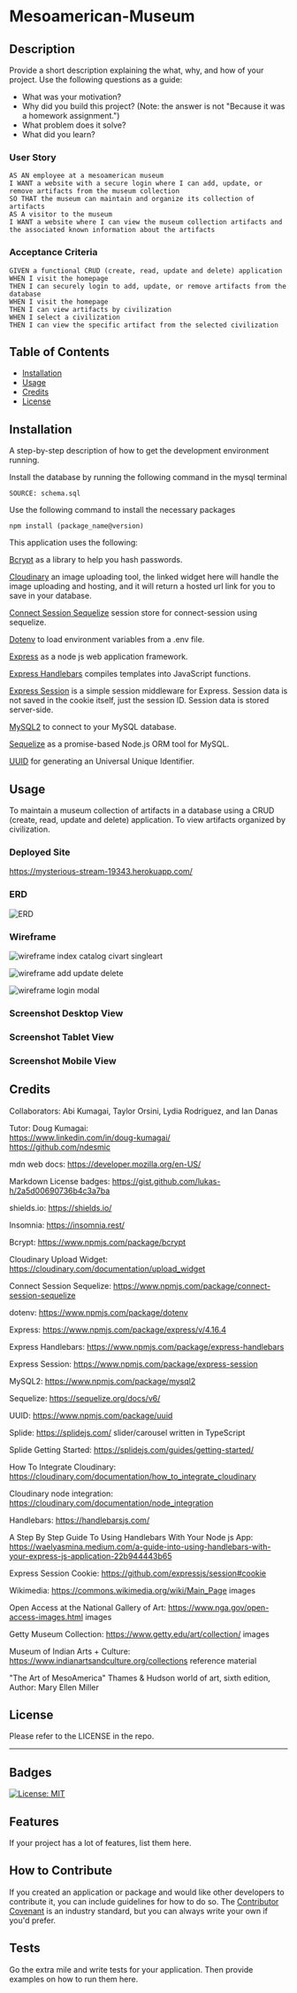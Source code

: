 # Mesoamerican-Museum

## Description

Provide a short description explaining the what, why, and how of your project. Use the following questions as a guide:

- What was your motivation?
- Why did you build this project? (Note: the answer is not "Because it was a homework assignment.")
- What problem does it solve?
- What did you learn?

### User Story

```
AS AN employee at a mesoamerican museum
I WANT a website with a secure login where I can add, update, or remove artifacts from the museum collection
SO THAT the museum can maintain and organize its collection of artifacts
AS A visitor to the museum
I WANT a website where I can view the museum collection artifacts and the associated known information about the artifacts
```

### Acceptance Criteria

```
GIVEN a functional CRUD (create, read, update and delete) application
WHEN I visit the homepage
THEN I can securely login to add, update, or remove artifacts from the database
WHEN I visit the homepage
THEN I can view artifacts by civilization
WHEN I select a civilization
THEN I can view the specific artifact from the selected civilization
```

## Table of Contents

- [Installation](#installation)
- [Usage](#usage)
- [Credits](#credits)
- [License](#license)

## Installation

A step-by-step description of how to get the development environment running.

Install the database by running the following command in the mysql terminal

```
SOURCE: schema.sql
```

Use the following command to install the necessary packages

```
npm install (package_name@version)
```

This application uses the following:

[Bcrypt](https://www.npmjs.com/package/bcrypt) as a library to help you hash passwords.

[Cloudinary](https://cloudinary.com/documentation/upload_widget) an image uploading tool, the linked widget here will handle the image uploading and hosting, and it will return a hosted url link for you to save in your database.

[Connect Session Sequelize](https://www.npmjs.com/package/connect-session-sequelize) session store for connect-session using sequelize.

[Dotenv](https://www.npmjs.com/package/dotenv) to load environment variables from a .env file.

[Express](https://www.npmjs.com/package/express/v/4.16.4) as a node js web application framework.

[Express Handlebars](https://www.npmjs.com/package/express-handlebars) compiles templates into JavaScript functions.

[Express Session](https://www.npmjs.com/package/express-session) is a simple session middleware for Express. Session data is not saved in the cookie itself, just the session ID. Session data is stored server-side.

[MySQL2](https://www.npmjs.com/package/mysql2) to connect to your MySQL database.

[Sequelize](https://sequelize.org/docs/v6/) as a promise-based Node.js ORM tool for MySQL.

[UUID](https://www.npmjs.com/package/uuid) for generating an Universal Unique Identifier.


## Usage

To maintain a museum collection of artifacts in a database using a CRUD (create, read, update and delete) application. To view artifacts organized by civilization.

### Deployed Site
https://mysterious-stream-19343.herokuapp.com/

### ERD
![ERD](./assets/images/erd.png)


### Wireframe
![wireframe index catalog civart singleart](./assets/images/wireframe-index-catalog-civart-singleart.png)

![wireframe add update delete](./assets/images/wireframe-add-update-delete.png)

![wireframe login modal](./assets/images/wireframe-login-modal.png)


### Screenshot Desktop View


### Screenshot Tablet View


### Screenshot Mobile View



## Credits

Collaborators: Abi Kumagai, Taylor Orsini, Lydia Rodriguez, and Ian Danas

Tutor: Doug Kumagai:
<br />
https://www.linkedin.com/in/doug-kumagai/
<br />
https://github.com/ndesmic
<br />

mdn web docs: https://developer.mozilla.org/en-US/

Markdown License badges: https://gist.github.com/lukas-h/2a5d00690736b4c3a7ba

shields.io: https://shields.io/

Insomnia: https://insomnia.rest/

Bcrypt: https://www.npmjs.com/package/bcrypt

Cloudinary Upload Widget: https://cloudinary.com/documentation/upload_widget

Connect Session Sequelize: https://www.npmjs.com/package/connect-session-sequelize

dotenv: https://www.npmjs.com/package/dotenv

Express: https://www.npmjs.com/package/express/v/4.16.4

Express Handlebars: https://www.npmjs.com/package/express-handlebars

Express Session: https://www.npmjs.com/package/express-session

MySQL2: https://www.npmjs.com/package/mysql2

Sequelize: https://sequelize.org/docs/v6/

UUID: https://www.npmjs.com/package/uuid

Splide: https://splidejs.com/
slider/carousel written in TypeScript

Splide Getting Started: https://splidejs.com/guides/getting-started/

How To Integrate Cloudinary: https://cloudinary.com/documentation/how_to_integrate_cloudinary

Cloudinary node integration: https://cloudinary.com/documentation/node_integration

Handlebars: https://handlebarsjs.com/

A Step By Step Guide To Using Handlebars With Your Node js App: https://waelyasmina.medium.com/a-guide-into-using-handlebars-with-your-express-js-application-22b944443b65

Express Session Cookie: https://github.com/expressjs/session#cookie

Wikimedia: https://commons.wikimedia.org/wiki/Main_Page
images

Open Access at the National Gallery of Art: https://www.nga.gov/open-access-images.html
images

Getty Museum Collection: https://www.getty.edu/art/collection/
images

Museum of Indian Arts + Culture: https://www.indianartsandculture.org/collections
reference material

"The Art of MesoAmerica" Thames & Hudson world of art, sixth edition, Author: Mary Ellen Miller


## License

Please refer to the LICENSE in the repo.

---

## Badges

[![License: MIT](https://img.shields.io/badge/License-MIT-yellow.svg)](https://opensource.org/licenses/MIT)

## Features

If your project has a lot of features, list them here.

## How to Contribute

If you created an application or package and would like other developers to contribute it, you can include guidelines for how to do so. The [Contributor Covenant](https://www.contributor-covenant.org/) is an industry standard, but you can always write your own if you'd prefer.

## Tests

Go the extra mile and write tests for your application. Then provide examples on how to run them here.